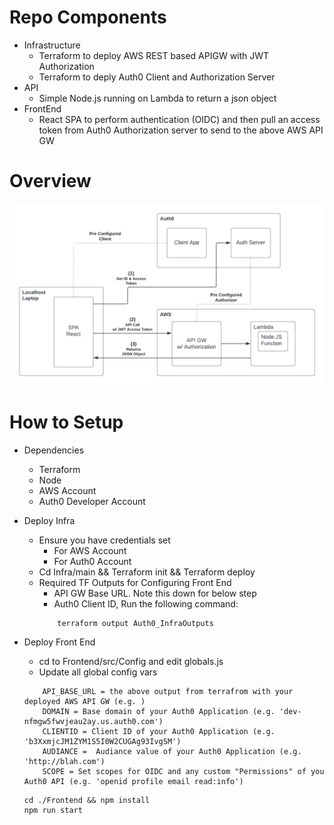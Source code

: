 <h1>Repo Components</h1>

* Infrastructure
    * Terraform to deploy AWS REST based APIGW with JWT Authorization
    * Terraform to deply Auth0 Client and Authorization Server
* API
    * Simple Node.js running on Lambda to return a json object
* FrontEnd
    * React SPA to perform authentication (OIDC) and then pull an access token from Auth0 Authorization server to send to the above AWS API GW

<h1>Overview</h1>

![alt text](./Images/Auth0_Diagram.png?raw=true)

<h1>How to Setup</h1>

* Dependencies 
    * Terraform
    * Node
    * AWS Account
    * Auth0 Developer Account

* Deploy Infra
    * Ensure you have credentials set
        * For AWS Account
        * For Auth0 Account 
    * Cd Infra/main && Terraform init && Terraform deploy
    * Required TF Outputs for Configuring Front End
        * API GW Base URL. Note this down for below step
        * Auth0 Client ID, Run the following command:
        ```
            terraform output Auth0_InfraOutputs
        ```
* Deploy Front End
    * cd to Frontend/src/Config and edit globals.js
    * Update all global config vars
    ```
        API_BASE_URL = the above output from terrafrom with your deployed AWS API GW (e.g. )
        DOMAIN = Base domain of your Auth0 Application (e.g. 'dev-nfmgw5fwvjeau2ay.us.auth0.com')
        CLIENTID = Client ID of your Auth0 Application (e.g. 'b3XxmjcJM1ZYM1S5I0W2CUGAg93IvgSM')
        AUDIANCE =  Audiance value of your Auth0 Application (e.g. 'http://blah.com')
        SCOPE = Set scopes for OIDC and any custom "Permissions" of you Auth0 API (e.g. 'openid profile email read:info')
    ```
    ```
    cd ./Frontend && npm install
    npm run start
    ```


